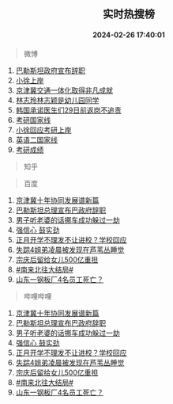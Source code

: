<div align="center"><h2>实时热搜榜</h2><h4>2024-02-26 17:40:01</h4></div>

> 微博  

1. [巴勒斯坦政府宣布辞职](https://s.weibo.com/weibo?q=%23%E5%B7%B4%E5%8B%92%E6%96%AF%E5%9D%A6%E6%94%BF%E5%BA%9C%E5%AE%A3%E5%B8%83%E8%BE%9E%E8%81%8C%23&t=31&band_rank=1&Refer=top)<br />
2. [小徐上岸](https://s.weibo.com/weibo?q=%E5%B0%8F%E5%BE%90%E4%B8%8A%E5%B2%B8&t=31&band_rank=2&Refer=top)<br />
3. [京津冀交通一体化取得非凡成就](https://s.weibo.com/weibo?q=%23%E4%BA%AC%E6%B4%A5%E5%86%80%E4%BA%A4%E9%80%9A%E4%B8%80%E4%BD%93%E5%8C%96%E5%8F%96%E5%BE%97%E9%9D%9E%E5%87%A1%E6%88%90%E5%B0%B1%23&t=31&band_rank=3&Refer=top)<br />
4. [林志玲林志颖是幼儿园同学](https://s.weibo.com/weibo?q=%23%E6%9E%97%E5%BF%97%E7%8E%B2%E6%9E%97%E5%BF%97%E9%A2%96%E6%98%AF%E5%B9%BC%E5%84%BF%E5%9B%AD%E5%90%8C%E5%AD%A6%23&t=31&band_rank=4&Refer=top)<br />
5. [韩国承诺医生们29日前返岗不追责](https://s.weibo.com/weibo?q=%23%E9%9F%A9%E5%9B%BD%E6%89%BF%E8%AF%BA%E5%8C%BB%E7%94%9F%E4%BB%AC29%E6%97%A5%E5%89%8D%E8%BF%94%E5%B2%97%E4%B8%8D%E8%BF%BD%E8%B4%A3%23&t=31&band_rank=5&Refer=top)<br />
6. [考研国家线](https://s.weibo.com/weibo?q=%E8%80%83%E7%A0%94%E5%9B%BD%E5%AE%B6%E7%BA%BF&t=31&band_rank=6&Refer=top)<br />
7. [小徐回应考研上岸](https://s.weibo.com/weibo?q=%23%E5%B0%8F%E5%BE%90%E5%9B%9E%E5%BA%94%E8%80%83%E7%A0%94%E4%B8%8A%E5%B2%B8%23&t=31&band_rank=7&Refer=top)<br />
8. [英语二国家线](https://s.weibo.com/weibo?q=%23%E8%8B%B1%E8%AF%AD%E4%BA%8C%E5%9B%BD%E5%AE%B6%E7%BA%BF%23&t=31&band_rank=8&Refer=top)<br />
9. [考研成绩](https://s.weibo.com/weibo?q=%E8%80%83%E7%A0%94%E6%88%90%E7%BB%A9&t=31&band_rank=9&Refer=top)<br />

> 知乎  


> 百度  

1. [京津冀十年协同发展谱新篇](https://www.baidu.com/s?wd=%E4%BA%AC%E6%B4%A5%E5%86%80%E5%8D%81%E5%B9%B4%E5%8D%8F%E5%90%8C%E5%8F%91%E5%B1%95%E8%B0%B1%E6%96%B0%E7%AF%87&sa=fyb_news&rsv_dl=fyb_news)<br />
2. [巴勒斯坦总理宣布巴政府辞职](https://www.baidu.com/s?wd=%E5%B7%B4%E5%8B%92%E6%96%AF%E5%9D%A6%E6%80%BB%E7%90%86%E5%AE%A3%E5%B8%83%E5%B7%B4%E6%94%BF%E5%BA%9C%E8%BE%9E%E8%81%8C&sa=fyb_news&rsv_dl=fyb_news)<br />
3. [男子听老婆的话挪车成功躲过一劫](https://www.baidu.com/s?wd=%E7%94%B7%E5%AD%90%E5%90%AC%E8%80%81%E5%A9%86%E7%9A%84%E8%AF%9D%E6%8C%AA%E8%BD%A6%E6%88%90%E5%8A%9F%E8%BA%B2%E8%BF%87%E4%B8%80%E5%8A%AB&sa=fyb_news&rsv_dl=fyb_news)<br />
4. [强信心 鼓实劲](https://www.baidu.com/s?wd=%E5%BC%BA%E4%BF%A1%E5%BF%83+%E9%BC%93%E5%AE%9E%E5%8A%B2&sa=fyb_news&rsv_dl=fyb_news)<br />
5. [正月开学不理发不让进校？学校回应](https://www.baidu.com/s?wd=%E6%AD%A3%E6%9C%88%E5%BC%80%E5%AD%A6%E4%B8%8D%E7%90%86%E5%8F%91%E4%B8%8D%E8%AE%A9%E8%BF%9B%E6%A0%A1%EF%BC%9F%E5%AD%A6%E6%A0%A1%E5%9B%9E%E5%BA%94&sa=fyb_news&rsv_dl=fyb_news)<br />
6. [失踪4姐弟凌晨被发现在芦苇丛睡觉](https://www.baidu.com/s?wd=%E5%A4%B1%E8%B8%AA4%E5%A7%90%E5%BC%9F%E5%87%8C%E6%99%A8%E8%A2%AB%E5%8F%91%E7%8E%B0%E5%9C%A8%E8%8A%A6%E8%8B%87%E4%B8%9B%E7%9D%A1%E8%A7%89&sa=fyb_news&rsv_dl=fyb_news)<br />
7. [宗庆后留给女儿500亿重担](https://www.baidu.com/s?wd=%E5%AE%97%E5%BA%86%E5%90%8E%E7%95%99%E7%BB%99%E5%A5%B3%E5%84%BF500%E4%BA%BF%E9%87%8D%E6%8B%85&sa=fyb_news&rsv_dl=fyb_news)<br />
8. [#南来北往大结局#](https://www.baidu.com/s?wd=%23%E5%8D%97%E6%9D%A5%E5%8C%97%E5%BE%80%E5%A4%A7%E7%BB%93%E5%B1%80%23&sa=fyb_news&rsv_dl=fyb_news)<br />
9. [山东一钢板厂4名员工死亡？](https://www.baidu.com/s?wd=%E5%B1%B1%E4%B8%9C%E4%B8%80%E9%92%A2%E6%9D%BF%E5%8E%824%E5%90%8D%E5%91%98%E5%B7%A5%E6%AD%BB%E4%BA%A1%EF%BC%9F&sa=fyb_news&rsv_dl=fyb_news)<br />

> 哔哩哔哩  

1. [京津冀十年协同发展谱新篇](https://www.baidu.com/s?wd=%E4%BA%AC%E6%B4%A5%E5%86%80%E5%8D%81%E5%B9%B4%E5%8D%8F%E5%90%8C%E5%8F%91%E5%B1%95%E8%B0%B1%E6%96%B0%E7%AF%87&sa=fyb_news&rsv_dl=fyb_news)<br />
2. [巴勒斯坦总理宣布巴政府辞职](https://www.baidu.com/s?wd=%E5%B7%B4%E5%8B%92%E6%96%AF%E5%9D%A6%E6%80%BB%E7%90%86%E5%AE%A3%E5%B8%83%E5%B7%B4%E6%94%BF%E5%BA%9C%E8%BE%9E%E8%81%8C&sa=fyb_news&rsv_dl=fyb_news)<br />
3. [男子听老婆的话挪车成功躲过一劫](https://www.baidu.com/s?wd=%E7%94%B7%E5%AD%90%E5%90%AC%E8%80%81%E5%A9%86%E7%9A%84%E8%AF%9D%E6%8C%AA%E8%BD%A6%E6%88%90%E5%8A%9F%E8%BA%B2%E8%BF%87%E4%B8%80%E5%8A%AB&sa=fyb_news&rsv_dl=fyb_news)<br />
4. [强信心 鼓实劲](https://www.baidu.com/s?wd=%E5%BC%BA%E4%BF%A1%E5%BF%83+%E9%BC%93%E5%AE%9E%E5%8A%B2&sa=fyb_news&rsv_dl=fyb_news)<br />
5. [正月开学不理发不让进校？学校回应](https://www.baidu.com/s?wd=%E6%AD%A3%E6%9C%88%E5%BC%80%E5%AD%A6%E4%B8%8D%E7%90%86%E5%8F%91%E4%B8%8D%E8%AE%A9%E8%BF%9B%E6%A0%A1%EF%BC%9F%E5%AD%A6%E6%A0%A1%E5%9B%9E%E5%BA%94&sa=fyb_news&rsv_dl=fyb_news)<br />
6. [失踪4姐弟凌晨被发现在芦苇丛睡觉](https://www.baidu.com/s?wd=%E5%A4%B1%E8%B8%AA4%E5%A7%90%E5%BC%9F%E5%87%8C%E6%99%A8%E8%A2%AB%E5%8F%91%E7%8E%B0%E5%9C%A8%E8%8A%A6%E8%8B%87%E4%B8%9B%E7%9D%A1%E8%A7%89&sa=fyb_news&rsv_dl=fyb_news)<br />
7. [宗庆后留给女儿500亿重担](https://www.baidu.com/s?wd=%E5%AE%97%E5%BA%86%E5%90%8E%E7%95%99%E7%BB%99%E5%A5%B3%E5%84%BF500%E4%BA%BF%E9%87%8D%E6%8B%85&sa=fyb_news&rsv_dl=fyb_news)<br />
8. [#南来北往大结局#](https://www.baidu.com/s?wd=%23%E5%8D%97%E6%9D%A5%E5%8C%97%E5%BE%80%E5%A4%A7%E7%BB%93%E5%B1%80%23&sa=fyb_news&rsv_dl=fyb_news)<br />
9. [山东一钢板厂4名员工死亡？](https://www.baidu.com/s?wd=%E5%B1%B1%E4%B8%9C%E4%B8%80%E9%92%A2%E6%9D%BF%E5%8E%824%E5%90%8D%E5%91%98%E5%B7%A5%E6%AD%BB%E4%BA%A1%EF%BC%9F&sa=fyb_news&rsv_dl=fyb_news)<br />
